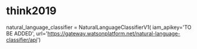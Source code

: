 # think2019

natural_language_classifier = NaturalLanguageClassifierV1(
    iam_apikey='TO BE ADDED',
    url='https://gateway.watsonplatform.net/natural-language-classifier/api')
